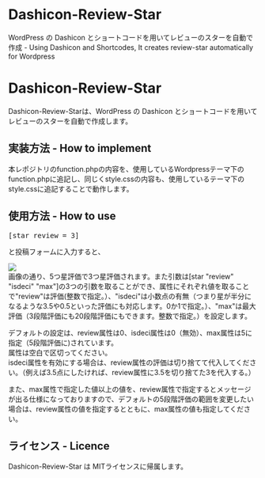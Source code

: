 # Dashicon-Review-Star
<p>WordPress の Dashicon とショートコードを用いてレビューのスターを自動で作成 - Using Dashicon and Shortcodes, It creates review-star automatically for Wordpress</p>

Dashicon-Review-Star
=====
<p>Dashicon-Review-Starは、WordPress の Dashicon とショートコードを用いてレビューのスターを自動で作成します。</p>

実装方法 - How to implement
-----
<p>本レポジトリのfunction.phpの内容を、使用しているWordpressテーマ下のfunction.phpに追記し、同じくstyle.cssの内容も、使用しているテーマ下のstyle.cssに追記することで動作します。</p>

使用方法 - How to use
-----
<pre>[star review = 3]</pre>
と投稿フォームに入力すると、<br>
<p><img src="http://societaltrends.tech/wp-content/uploads/2016/12/reviewStar.png"><br>
画像の通り、5つ星評価で3つ星評価されます。また引数は[star "review" "isdeci" "max"]の3つの引数を取ることができ、属性にそれぞれ値を取ることで"review"は評価(整数で指定。）、"isdeci"は小数点の有無（つまり星が半分になるような3.5や0.5といった評価にも対応します。0か1で指定。）、"max"は最大評価（3段階評価にも20段階評価にもできます。整数で指定。）を設定します。</p>
<p>デフォルトの設定は、review属性は0、isdeci属性は0（無効）、max属性は5に指定（5段階評価に)されています。<br>
属性は空白で区切ってください。<br>
isdeci属性を有効にする場合は、review属性の評価は切り捨てて代入してください。（例えば3.5点にしたければ、review属性に3.5を切り捨てた3を代入する。）</p>
<p>また、max属性で指定した値以上の値を、review属性で指定するとメッセージが出る仕様になっておりますので、デフォルトの5段階評価の範囲を変更したい場合は、review属性の値を指定するとともに、max属性の値も指定してください。</p>

ライセンス - Licence
-----
Dashicon-Review-Star は MITライセンスに帰属します。
